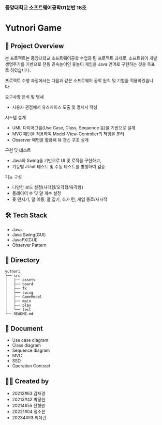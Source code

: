 ### 중앙대학교 소프트웨어공학01분반 16조

# Yutnori Game
## 📌 Project Overview
본 프로젝트는 중앙대학교 소프트웨어공학 수업의 팀 프로젝트 과제로,
소프트웨어 개발 생명주기를 기반으로 전통 민속놀이인 윷놀이 게임을 Java 언어로 구현하는 것을 목표로 하였습니다.

프로젝트 수행 과정에서는 다음과 같은 소프트웨어 공학 원칙 및 기법을 적용하였습니다:

요구사항 분석 및 명세
- 사용자 관점에서 유스케이스 도출 및 명세서 작성

시스템 설계
- UML 다이어그램(Use Case, Class, Sequence 등)을 기반으로 설계
- MVC 패턴을 적용하여 Model-View-Controller의 책임을 분리
- Observer 패턴을 활용해 뷰 갱신 구조 설계

구현 및 테스트
- Java와 Swing을 기반으로 UI 및 로직을 구현하고,
- 기능별 JUnit 테스트 및 수동 테스트를 병행하여 검증

기능 구성
- 다양한 보드 설정(사각형/오각형/육각형)
- 플레이어 수 및 말 개수 설정
- 윷 던지기, 말 이동, 말 잡기, 추가 턴, 게임 종료/재시작
  
## 🛠 Tech Stack
- Java
- Java Swing(GUI)
- JavaFX(GUI)
- Observer Pattern

## 📁 Directory
```
yutnori
├── src
│   ├── assets
│   ├── board
│   ├── fx
│   ├── swing
│   ├── GameModel
│   ├── main
│   ├── play
│   └── test
└── README.md
```
## 📝 Document
- Use case diagram
- Class diagram
- Sequence diagram
- MVC
- SSD
- Operation Contract

## 🙋‍♂️ Created by
- 20212#63 김재경
- 20213#42 박장한
- 20214#55 전형원
- 20221#04 정소은
- 20234#93 최예린
